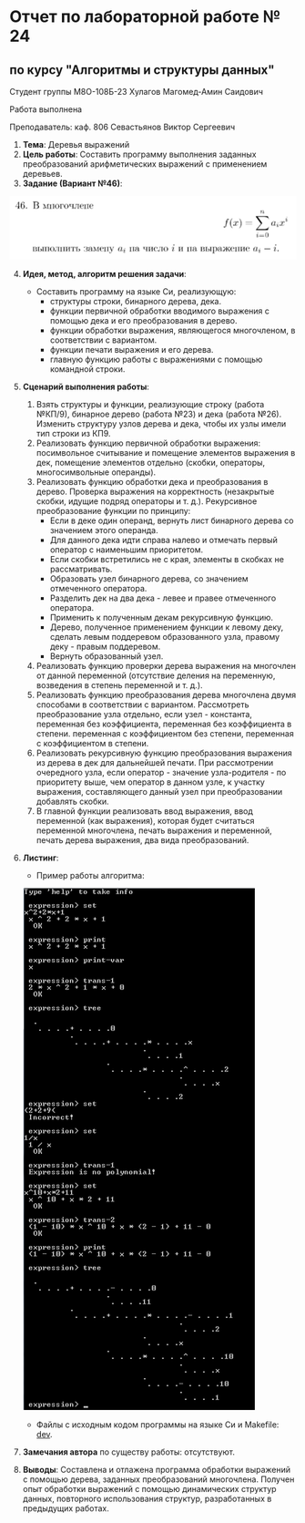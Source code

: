# Отчет по лабораторной работе № 24
## по курсу "Алгоритмы и структуры данных"

Студент группы М8О-108Б-23 Хулагов Магомед-Амин Саидович 

Работа выполнена

Преподаватель: каф. 806 Севастьянов Виктор Сергеевич

1. **Тема**: Деревья выражений
2. **Цель работы**: Составить программу выполнения заданных преобразований арифметических выражений с
применением деревьев.
3. **Задание (Вариант №46)**: 

![](images/img.png)

4. **Идея, метод, алгоритм решения задачи**:
    - Составить программу на языке Си, реализующую:
        - структуры строки, бинарного дерева, дека.
        - функции первичной обработки вводимого выражения с помощью дека и его преобразования в дерево.
        - функции обработки выражения, являющегося многочленом, в соответствии с вариантом.
        - функции печати выражения и его дерева.
        - главную функцию работы с выражениями с помощью командной строки.
5. **Сценарий выполнения работы**:
    1. Взять структуры и функции, реализующие строку (работа №КП/9), бинарное дерево (работа №23) и дека (работа №26).
Изменить структуру узлов дерева и дека, чтобы их узлы имели тип строки из КП9.
   2. Реализовать функцию первичной обработки выражения: посимвольное считывание и помещение элементов выражения в дек,
помещение элементов отдельно (скобки, операторы, многосимвольные операнды).
   3. Реализовать функцию обработки дека и преобразования в дерево. Проверка выражения на корректность (незакрытые 
скобки, идущие подряд операторы и т. д.). Рекурсивное преобразование функции по принципу:
      - Если в деке один операнд, вернуть лист бинарного дерева со значением этого операнда.
      - Для данного дека идти справа налево и отмечать первый оператор с наименьшим приоритетом.
      - Если скобки встретились не с края, элементы в скобках не рассматривать.
      - Образовать узел бинарного дерева, со значением отмеченного оператора.
      - Разделить дек на два дека - левее и правее отмеченного оператора.
      - Применить к полученным декам рекурсивную функцию.
      - Дерево, полученное применением функции к левому деку, сделать левым поддеревом образованного узла,
правому деку - правым поддеревом.
      - Вернуть образованный узел. 
    4. Реализовать функцию проверки дерева выражения на многочлен от данной переменной (отсутствие деления на 
переменную, возведения в степень переменной и т. д.).
    5. Реализовать функцию преобразования дерева многочлена двумя способами в соответствии с вариантом. Рассмотреть
преобразование узла отдельно, если узел - константа, переменная без коэффициента, переменная без коэффициента в
степени. переменная с коэффициентом без степени, переменная с коэффициентом в степени.
   6. Реализовать рекурсивную функцию преобразования выражения из дерева в дек для дальнейшей печати. При рассмотрении
очередного узла, если оператор - значение узла-родителя - по приоритету выше, чем оператор в данном узле,
к участку выражения, составляющего данный узел при преобразовании добавлять скобки.
   7. В главной функции реализовать ввод выражения, ввод переменной (как выражения), которая будет считаться переменной
многочлена, печать выражения и переменной, печать дерева выражения, два вида преобразований.

6. **Листинг**:
   - Пример работы алгоритма:
   

   ![](images/img_1.png)


   - Файлы с исходным кодом программы на языке Си и Makefile: [dev](dev).

7. **Замечания автора** по существу работы: отсутствуют.
8. **Выводы**: Составлена и отлажена программа обработки выражений с помощью дерева, заданных преобразований многочлена.
Получен опыт обработки выражений с помощью динамических структур данных, повторного использования структур, 
разработанных в предыдущих работах.
